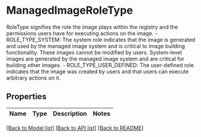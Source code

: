 # ManagedImageRoleType

RoleType signifies the role the image plays within the registry and the permissions users have for executing actions on the image.   - ROLE_TYPE_SYSTEM: The system role indicates that the image is generated and used by the managed image system and is critical to image building functionality. These images cannot be modified by users. System-level images are generated by the managed image system and are critical for building other images.  - ROLE_TYPE_USER_DEFINED: The user-defined role indicates that the image was created by users and that users can execute arbitrary actions on it.

## Properties

Name | Type | Description | Notes
------------ | ------------- | ------------- | -------------

[[Back to Model list]](../README.md#documentation-for-models) [[Back to API list]](../README.md#documentation-for-api-endpoints) [[Back to README]](../README.md)

